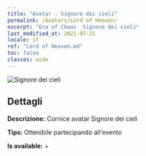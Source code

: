 ```yaml
---
title: "Avatar - Signore dei cieli"
permalink: /Avatars/Lord of Heaven/
excerpt: "Era of Chaos  Signore dei cieli"
last_modified_at: 2021-07-21
locale: it
ref: "Lord of Heaven.md"
toc: false
classes: wide
---
```

 ![Signore dei cieli](/images/a/avatarFrame_18.png)

## Dettagli

 **Descrizione:** Cornice avatar Signore dei cieli 

 **Tips:** Ottenibile partecipando all'evento 

 **Is available:**  + 

